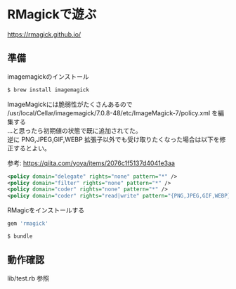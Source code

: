 # RMagickで遊ぶ

https://rmagick.github.io/

## 準備

imagemagickのインストール

```sh
$ brew install imagemagick
```

ImageMagickには脆弱性がたくさんあるので  
/usr/local/Cellar/imagemagick/7.0.8-48/etc/ImageMagick-7/policy.xml を編集する  
...と思ったら初期値の状態で既に追加されてた。  
逆に PNG,JPEG,GIF,WEBP 拡張子以外でも受け取りたくなった場合は以下を修正するとよい。

参考: https://qiita.com/yoya/items/2076c1f5137d4041e3aa

```xml
<policy domain="delegate" rights="none" pattern="*" />
<policy domain="filter" rights="none" pattern="*" />
<policy domain="coder" rights="none" pattern="*" />
<policy domain="coder" rights="read|write" pattern="{PNG,JPEG,GIF,WEBP}" />
```

RMagicをインストールする

```rb
gem 'rmagick'
```
```sh
$ bundle
```

## 動作確認

lib/test.rb 参照
